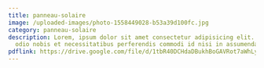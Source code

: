 ```yaml
---
title: panneau-solaire
image: /uploaded-images/photo-1558449028-b53a39d100fc.jpg
category: panneau-solaire
description: Lorem, ipsum dolor sit amet consectetur adipisicing elit. Deleniti
  odio nobis et necessitatibus perferendis commodi id nisi in assumenda tenetur?
pdflink: https://drive.google.com/file/d/1tbR40DCHdaDBukhBoGAVRot7aWhLyQfu/view
---
```

